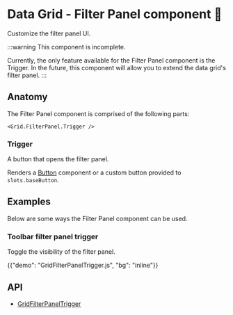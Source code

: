 # Data Grid - Filter Panel component 🚧

<p class="description">Customize the filter panel UI.</p>

:::warning
This component is incomplete.

Currently, the only feature available for the Filter Panel component is the Trigger. In the future, this component will allow you to extend the data grid's filter panel.
:::

## Anatomy

The Filter Panel component is comprised of the following parts:

```tsx
<Grid.FilterPanel.Trigger />
```

### Trigger

A button that opens the filter panel.

Renders a [Button](/material-ui/react-button/) component or a custom button provided to `slots.baseButton`.

## Examples

Below are some ways the Filter Panel component can be used.

### Toolbar filter panel trigger

Toggle the visibility of the filter panel.

{{"demo": "GridFilterPanelTrigger.js", "bg": "inline"}}

## API

- [GridFilterPanelTrigger](/x/api/data-grid/grid-filter-panel-trigger/)
